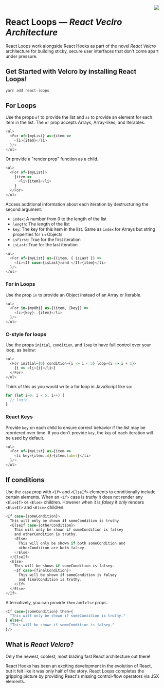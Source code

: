<img align="right" src="assets/hook-and-loop.gif">

# React Loops — _React Veclro Architecture_

React Loops work alongside React Hooks as part of the novel _React Velcro_
architecture for building sticky, secure user interfaces that don't come apart
under pressure.

## Get Started with Velcro by installing React Loops!

```sh
yarn add react-loops
```

## For Loops

Use the props `of` to provide the list and `as` to provide an element for
each item in the list. The `of` prop accepts Arrays, Array-likes,
and Iterables.

```js
<ul>
  <For of={myList} as={item =>
    <li>{item}</li>
  }/>
</ul>
```

Or provide a "render prop" function as a child.

```js
<ul>
  <For of={myList}>
    {item =>
      <li>{item}</li>
    }
  </For>
</ul>
```

Access additional information about each iteration by destructuring the
second argument:

- `index`: A number from 0 to the length of the list
- `length`: The length of the list
- `key`: The key for this item in the list. Same as `index` for Arrays
         but string properties for `in` Objects
- `isFirst`: True for the first iteration
- `isLast`: True for the last iteration

```js
<ul>
  <For of={myList} as={(item, { isLast }) =>
    <li><If case={isLast}>and </If>{item}</li>
  }/>
</ul>
```

### For in Loops

Use the prop `in` to provide an Object instead of an Array or Iterable.

```js
<ul>
  <For in={myObj} as={(item, {key}) =>
    <li>{key}: {item}</li>
  }/>
</ul>
```

### C-style for loops

Use the props `initial`, `condition`, and `loop` to have full control over your
loop, as below:

```js
<ul>
  <For initial={0} condition={i => i < 5} loop={i => i + 1}>
    {i => <li>{i}</li>}
  </For>
</ul>
```

Think of this as you would write a for loop in JavaScript like so:

```js
for (let i=0; i < 5; i++) {
  // logic
}
```

### React Keys

Provide `key` on each child to ensure correct behavior if the list may be
reordered over time. If you don't provide `key`, the `key` of each
iteration will be used by default.

```js
<ul>
  <For of={myList} as={item =>
    <li key={item.id}>{item.label}</li>
  }/>
</ul>
```


## If conditions

Use the `case` prop with `<If>` and `<ElseIf>` elements to conditionally
include certain elements. When an `<If>` case is _truthy_ it does not
render any `<ElseIf>` or `<Else>` children. However when it is _falsey_ it
_only_ renders `<ElseIf>` and `<Else>` children.

```js
<If case={someCondition}>
  This will only be shown if someCondition is truthy.
  <ElseIf case={otherCondition}>
    This will only be shown if someCondition is falsey
    and otherCondition is truthy.
    <Else>
      This will only be shown if both someCondition and
      otherCondition are both falsey.
    </Else>
  </ElseIf>
  <Else>
    This will be shown if someCondition is falsey.
    <If case={finalCondition}>
      This will be shown if someCondition is falsey
      and finalCondition is truthy.
    </If>
  </Else>
</If>
```

Alternatively, you can provide `then` and `else` props.

```js
<If case={someCondition} then={
  "This will only be shown if someCondition is truthy."
} else={
  "This will be shown if someCondition is falsey."
}/>
```


## What is _React Velcro_?

Only the newest, coolest, most blazing fast React architecture out there!

React Hooks has been an exciting development in the evolution of React, but it
felt like it was only half of the story. React Loops completes the gripping
picture by providing React's missing control-flow operators via JSX elements.
